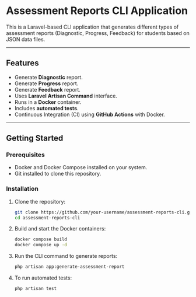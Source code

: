 # Assessment Reports CLI Application

This is a Laravel-based CLI application that generates different types of assessment reports (Diagnostic, Progress, Feedback) for students based on JSON data files.

---

## Features

- Generate **Diagnostic** report.
- Generate **Progress** report.
- Generate **Feedback** report.
- Uses **Laravel Artisan Command** interface.
- Runs in a **Docker** container.
- Includes **automated tests**.
- Continuous Integration (CI) using **GitHub Actions** with Docker.

---

## Getting Started

### Prerequisites

- Docker and Docker Compose installed on your system.
- Git installed to clone this repository.

### Installation

1. Clone the repository:

   ```bash
   git clone https://github.com/your-username/assessment-reports-cli.git
   cd assessment-reports-cli

2. Build and start the Docker containers:

    ```bash
    docker compose build
    docker compose up -d

3. Run the CLI command to generate reports:

    ```bash
    php artisan app:generate-assessment-report

4. To run automated tests:

    ```bash
    php artisan test
